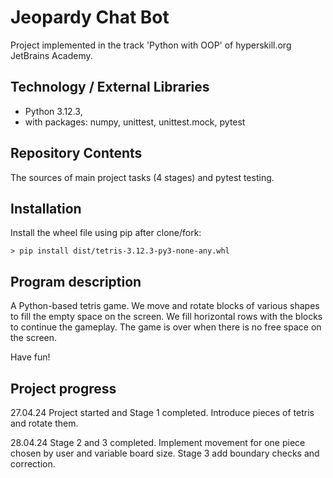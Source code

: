 # Jeopardy Chat Bot

Project implemented in the track 'Python with OOP' of hyperskill.org JetBrains Academy.

## Technology / External Libraries

- Python 3.12.3,
- with packages: numpy, unittest, unittest.mock, pytest

## Repository Contents

The sources of main project tasks (4 stages) and pytest testing.

## Installation

Install the wheel file using pip after clone/fork:

    > pip install dist/tetris-3.12.3-py3-none-any.whl

## Program description

A Python-based tetris game. We move and rotate blocks of various shapes to fill the empty space on the screen. 
We fill horizontal rows with the blocks to continue the gameplay. The game is over when there is no free space on
the screen.

Have fun!

## Project progress

[//]: # (Project was completed on 29.10.23)

27.04.24 Project started and Stage 1 completed. Introduce pieces of tetris and rotate them.

28.04.24 Stage 2 and 3 completed. Implement movement for one piece chosen by user
and variable board size. Stage 3 add boundary checks and correction.

